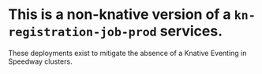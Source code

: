 # This is a non-knative version of a `kn-registration-job-prod` services.

These deployments exist to mitigate the absence of a Knative Eventing in Speedway clusters.
